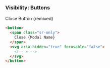 ### Visibility: Buttons

Close Button (remixed)

```html
<button>
  <span class="sr-only">
    Close {Modal Name}
  </span>
  <svg aria-hidden="true" focusable="false">
    <!-- × -->
  </svg>
</button>
```
